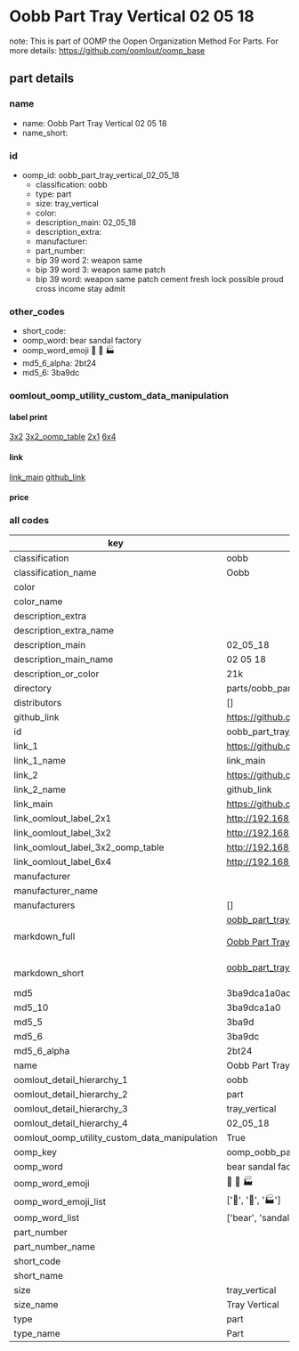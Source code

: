 # Oobb Part Tray Vertical 02 05 18  

note: This is part of OOMP the Oopen Organization Method For Parts. For more details: https://github.com/oomlout/oomp_base

##  part details





### name
* name: Oobb Part Tray Vertical 02 05 18
* name_short: 
### id
* oomp_id: oobb_part_tray_vertical_02_05_18
  * classification: oobb
  * type: part
  * size: tray_vertical
  * color: 
  * description_main: 02_05_18
  * description_extra: 
  * manufacturer: 
  * part_number: 
  * bip 39 word 2: weapon same
  * bip 39 word 3: weapon same patch
  * bip 39 word: weapon same patch cement fresh lock possible proud cross income stay admit

### other_codes
* short_code: 
* oomp_word: bear sandal factory
* oomp_word_emoji :bear: :sandal: :factory:
* md5_6_alpha: 2bt24
* md5_6: 3ba9dc






### oomlout_oomp_utility_custom_data_manipulation
#### label print
[3x2](http://192.168.1.245:1112/?label=oomp%202bt24)
[3x2_oomp_table](http://192.168.1.107:1112/?label=oomp%202bt24)
[2x1](http://192.168.1.242:1112/?label=oomp%202bt24)
[6x4](http://192.168.1.55:1112/?label=oomp%202bt24)    

#### link

[link_main](https://github.com/oomlout/oomlout_oomp_current_version_messy/tree/main/parts/oobb_part_tray_vertical_02_05_18) [github_link](https://github.com/oomlout/oomlout_oomp_part_src/tree/main/parts/oobb_part_tray_vertical_02_05_18)                             

#### price







### all codes 
| key | value |  
| --- | --- |  
| classification | oobb |  
| classification_name | Oobb |  
| color |  |  
| color_name |  |  
| description_extra |  |  
| description_extra_name |  |  
| description_main | 02_05_18 |  
| description_main_name | 02 05 18 |  
| description_or_color | 21k |  
| directory | parts/oobb_part_tray_vertical_02_05_18 |  
| distributors | [] |  
| github_link | https://github.com/oomlout/oomlout_oomp_part_src/tree/main/parts/oobb_part_tray_vertical_02_05_18 |  
| id | oobb_part_tray_vertical_02_05_18 |  
| link_1 | https://github.com/oomlout/oomlout_oomp_current_version_messy/tree/main/parts/oobb_part_tray_vertical_02_05_18 |  
| link_1_name | link_main |  
| link_2 | https://github.com/oomlout/oomlout_oomp_part_src/tree/main/parts/oobb_part_tray_vertical_02_05_18 |  
| link_2_name | github_link |  
| link_main | https://github.com/oomlout/oomlout_oomp_current_version_messy/tree/main/parts/oobb_part_tray_vertical_02_05_18 |  
| link_oomlout_label_2x1 | http://192.168.1.242:1112/?label=oomp%202bt24 |  
| link_oomlout_label_3x2 | http://192.168.1.245:1112/?label=oomp%202bt24 |  
| link_oomlout_label_3x2_oomp_table | http://192.168.1.107:1112/?label=oomp%202bt24 |  
| link_oomlout_label_6x4 | http://192.168.1.55:1112/?label=oomp%202bt24 |  
| manufacturer |  |  
| manufacturer_name |  |  
| manufacturers | [] |  
| markdown_full | [oobb_part_tray_vertical_02_05_18](https://github.com/oomlout/oomlout_oomp_current_version_messy/tree/main/parts/oobb_part_tray_vertical_02_05_18)<br>[](https://github.com/oomlout/oomlout_oomp_current_version_messy/tree/main/parts/oobb_part_tray_vertical_02_05_18)<br>[Oobb Part Tray Vertical 02 05 18](https://github.com/oomlout/oomlout_oomp_current_version_messy/tree/main/parts/oobb_part_tray_vertical_02_05_18)<br><br> |  
| markdown_short | [oobb_part_tray_vertical_02_05_18](https://github.com/oomlout/oomlout_oomp_current_version_messy/tree/main/parts/oobb_part_tray_vertical_02_05_18)<br><br> |  
| md5 | 3ba9dca1a0acd5120dae625341afbfc2 |  
| md5_10 | 3ba9dca1a0 |  
| md5_5 | 3ba9d |  
| md5_6 | 3ba9dc |  
| md5_6_alpha | 2bt24 |  
| name | Oobb Part Tray Vertical 02 05 18 |  
| oomlout_detail_hierarchy_1 | oobb |  
| oomlout_detail_hierarchy_2 | part |  
| oomlout_detail_hierarchy_3 | tray_vertical |  
| oomlout_detail_hierarchy_4 | 02_05_18 |  
| oomlout_oomp_utility_custom_data_manipulation | True |  
| oomp_key | oomp_oobb_part_tray_vertical_02_05_18 |  
| oomp_word | bear sandal factory |  
| oomp_word_emoji | :bear: :sandal: :factory: |  
| oomp_word_emoji_list | [':bear:', ':sandal:', ':factory:'] |  
| oomp_word_list | ['bear', 'sandal', 'factory'] |  
| part_number |  |  
| part_number_name |  |  
| short_code |  |  
| short_name |  |  
| size | tray_vertical |  
| size_name | Tray Vertical |  
| type | part |  
| type_name | Part |  

